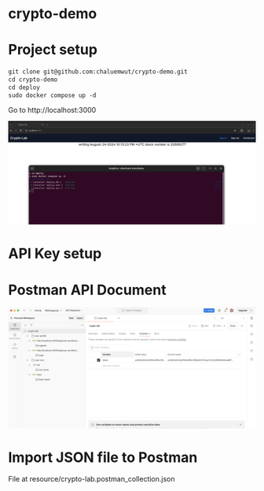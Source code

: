 # crypto-demo

# Project setup
```console
git clone git@github.com:chaluemwut/crypto-demo.git
cd crypto-demo
cd deploy
sudo docker compose up -d
```
Go to http://localhost:3000

![Post man](resource/images/compose.png)

# API Key setup

# Postman API Document
![Post man](resource/images/postman.png)

# Import JSON file to Postman
File at resource/crypto-lab.postman_collection.json
